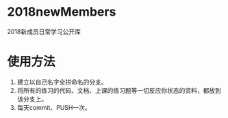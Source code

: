 # 2018newMembers
2018新成员日常学习公开库


# 使用方法
1. 建立以自己名字全拼命名的分支。
2. 将所有的练习的代码、文档、上课的练习题等一切反应你状态的资料，都放到该分支上。
3. 每天commit、PUSH一次。
